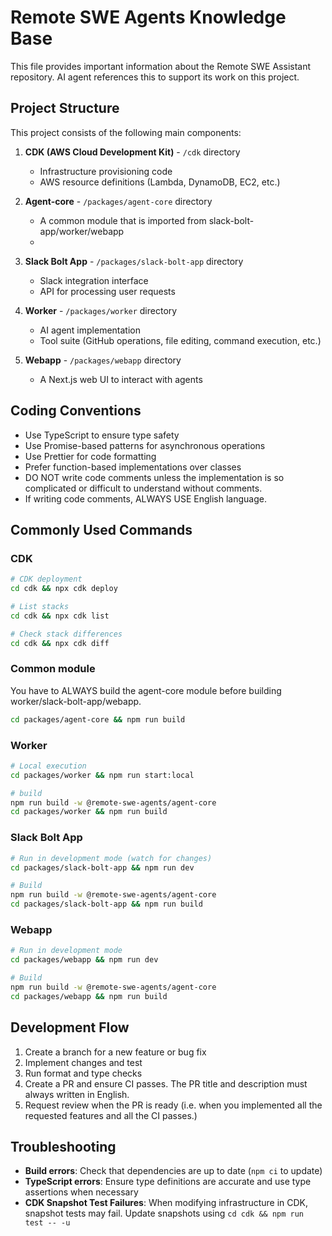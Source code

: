 # Remote SWE Agents Knowledge Base

This file provides important information about the Remote SWE Assistant repository. AI agent references this to support its work on this project.

## Project Structure

This project consists of the following main components:

1. **CDK (AWS Cloud Development Kit)** - `/cdk` directory
   - Infrastructure provisioning code
   - AWS resource definitions (Lambda, DynamoDB, EC2, etc.)

2. **Agent-core** - `/packages/agent-core` directory
   - A common module that is imported from slack-bolt-app/worker/webapp
   - 
3. **Slack Bolt App** - `/packages/slack-bolt-app` directory
   - Slack integration interface
   - API for processing user requests

4. **Worker** - `/packages/worker` directory
   - AI agent implementation
   - Tool suite (GitHub operations, file editing, command execution, etc.)

5. **Webapp** - `/packages/webapp` directory
   - A Next.js web UI to interact with agents

## Coding Conventions

- Use TypeScript to ensure type safety
- Use Promise-based patterns for asynchronous operations
- Use Prettier for code formatting
- Prefer function-based implementations over classes
- DO NOT write code comments unless the implementation is so complicated or difficult to understand without comments.
- If writing code comments, ALWAYS USE English language.

## Commonly Used Commands

### CDK

```bash
# CDK deployment
cd cdk && npx cdk deploy

# List stacks
cd cdk && npx cdk list

# Check stack differences
cd cdk && npx cdk diff
```

### Common module

You have to ALWAYS build the agent-core module before building worker/slack-bolt-app/webapp.

```bash
cd packages/agent-core && npm run build
```

### Worker

```bash
# Local execution
cd packages/worker && npm run start:local

# build
npm run build -w @remote-swe-agents/agent-core
cd packages/worker && npm run build
```

### Slack Bolt App

```bash
# Run in development mode (watch for changes)
cd packages/slack-bolt-app && npm run dev

# Build
npm run build -w @remote-swe-agents/agent-core
cd packages/slack-bolt-app && npm run build
```

### Webapp

```bash
# Run in development mode
cd packages/webapp && npm run dev

# Build
npm run build -w @remote-swe-agents/agent-core
cd packages/webapp && npm run build
```

## Development Flow

1. Create a branch for a new feature or bug fix
2. Implement changes and test
3. Run format and type checks
4. Create a PR and ensure CI passes. The PR title and description must always written in English.
5. Request review when the PR is ready (i.e. when you implemented all the requested features and all the CI passes.)

## Troubleshooting

- **Build errors**: Check that dependencies are up to date (`npm ci` to update)
- **TypeScript errors**: Ensure type definitions are accurate and use type assertions when necessary
- **CDK Snapshot Test Failures**: When modifying infrastructure in CDK, snapshot tests may fail. Update snapshots using `cd cdk && npm run test -- -u`
